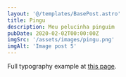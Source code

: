 ```yaml
---
layout: '@/templates/BasePost.astro'
title: Pingu
description: Meu pelucinha pinguim
pubDate: 2020-02-02T00:00:00Z
imgSrc: '/assets/images/pingu.png'
imgAlt: 'Image post 5'
---
```


Full typography example at [this page](../sixth-post/).

